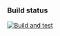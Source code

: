 ### Build status

[![Build and test](https://github.com/Smalandaren/Naturguiden/actions/workflows/dotnet.yml/badge.svg?branch=unit-testing)](https://github.com/Smalandaren/Naturguiden/actions/workflows/dotnet.yml)
